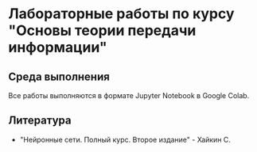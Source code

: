 # Лабораторные работы по курсу "Основы теории передачи информации"

## Среда выполнения

Все работы выполняются в формате Jupyter Notebook в Google Colab.

## Литература

- "Нейронные сети. Полный курс. Второе издание" - Хайкин С.
